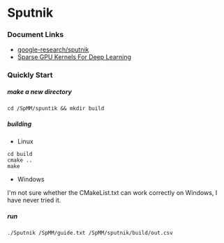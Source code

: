 # Sputnik

### Document Links

* [google-research/sputnik](https://github.com/google-research/sputnik)
* [Sparse GPU Kernels For Deep Learning](https://arxiv.org/abs/2006.10901)

### Quickly Start

##### make a new directory

```shell
cd /SpMM/spuntik && mkdir build
```

##### building

* Linux

```shell
cd build
cmake .. 
make
```

* Windows

I'm not sure whether the CMakeList.txt can work correctly on Windows, I have never tried it. 

##### run

```shell
./Sputnik /SpMM/guide.txt /SpMM/sputnik/build/out.csv
```

